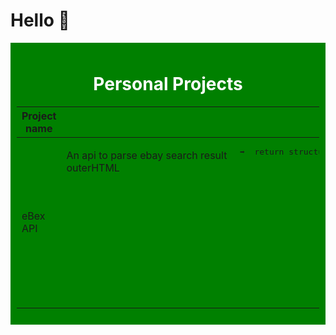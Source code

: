 # Hello 👋

<div style="background-color: green; padding: 10px; color: #fff; text-align: center;">
  <h1>Personal Projects</h1>
  <table>
    <thead>
      <tr>
        <th>Project name</th>
        <th style="width: "100px";">Project Description</th>
        <th>Project link</th>
      </tr>
    </thead>
    <tbody>
      <tr>
        <td>
          <span style="display: flex;">
            eBex API
          </span>
        </td>
        <td>
          <span style="display: flex;">
            <p>An api to parse ebay search result outerHTML</p>
            <pre>➡️  return structure
                  {
                  'exact_url': "https://www.ebay.com/sch/i.html?_from=R40&_trksid=p4432023.m570.l1313&_nkw=shoes&_sacat=0",
                  'applied_filters': [] -> A list of filters used on your search e.g Sold Listings, Condition,
                  'categories': [] -> A list of categories that your search is present in,
                  'listings': [{image_url:'', title:'', price: '', link:''}] 
                  'analysis_result': {'keyword':"what keyword did you used in your search",
                                      'other_word_counts':[{Counter: 10, Word: "shoes"}],
                                      'highest_price':"",
                                      'average_price: "",
                                      'middle_price': "",
                                      'lowest_price': "",
                                      'prices_counter': "",
                                     } 
                  }
             </pre>
          </span>
        </td>
        <td>
          <span style="display: flex; text-align: center;">
            <a href='http://wcawasa.pythonanywhere.com/'style="text-decoration: none;" >🔗</a>
          </span>
        </td>
      </tr>
      <!-- Add more rows as needed -->
    </tbody>
  </table>
</div>
